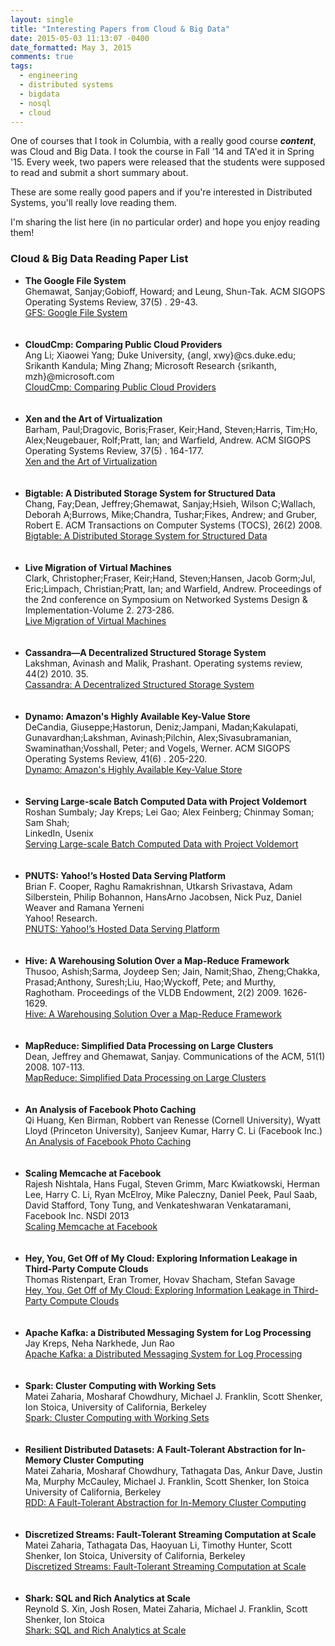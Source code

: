 ```yaml
---
layout: single
title: "Interesting Papers from Cloud & Big Data"
date: 2015-05-03 11:13:07 -0400
date_formatted: May 3, 2015
comments: true
tags:
  - engineering
  - distributed systems
  - bigdata
  - nosql
  - cloud
---
```


<p>
One of courses that I took in Columbia, with a really good course <i><b>content</b></i>, was Cloud and Big Data.
I took the course in Fall '14 and TA'ed it in Spring '15.
Every week, two papers were released that the students were supposed to read and submit a short summary about.
</p>
<p>
These are some really good papers and if you're interested in Distributed Systems, you'll really love reading them.

I'm sharing the list here (in no particular order) and hope you enjoy reading them!

</p>
<!--more-->
<p>
<h3> Cloud & Big Data Reading Paper List </h3>
</p>

<p>
<ul>
<li>
<b>The Google File System</b><br/>
Ghemawat, Sanjay;Gobioff, Howard; and Leung, Shun-Tak. ACM SIGOPS Operating Systems Review, 37(5) . 29-43.<br/>
<a href="http://static.googleusercontent.com/media/research.google.com/en/us/archive/gfs-sosp2003.pdf">GFS: Google File System</a><br />
</li>
<br /><br />
<li>
<b>CloudCmp: Comparing Public Cloud Providers</b><br />
Ang Li; Xiaowei Yang; Duke University, {angl, xwy}@cs.duke.edu; Srikanth Kandula; Ming Zhang; Microsoft Research {srikanth, mzh}@microsoft.com<br />
<a href="https://www.cs.duke.edu/~angl/papers/imc10-cloudcmp.pdf">CloudCmp: Comparing Public Cloud Providers</a><br />
</li>
<br /><br />
<li>
<b>Xen and the Art of Virtualization</b><br />
Barham, Paul;Dragovic, Boris;Fraser, Keir;Hand, Steven;Harris, Tim;Ho, Alex;Neugebauer, Rolf;Pratt, Ian; and Warfield, Andrew. ACM SIGOPS Operating Systems Review, 37(5) . 164-177.<br />
<a href="http://www.cl.cam.ac.uk/research/srg/netos/papers/2003-xensosp.pdf">Xen and the Art of Virtualization</a><br />
</li>
<br /><br />
<li>
<b>Bigtable: A Distributed Storage System for Structured Data</b><br />
Chang, Fay;Dean, Jeffrey;Ghemawat, Sanjay;Hsieh, Wilson C;Wallach, Deborah A;Burrows, Mike;Chandra, Tushar;Fikes, Andrew; and Gruber, Robert E. ACM Transactions on Computer Systems (TOCS), 26(2) 2008.<br />
<a href="http://static.googleusercontent.com/media/research.google.com/en/us/archive/bigtable-osdi06.pdf">Bigtable: A Distributed Storage System for Structured Data</a><br />
</li>
<br /><br />
<li>
<b>Live Migration of Virtual Machines</b><br />
Clark, Christopher;Fraser, Keir;Hand, Steven;Hansen, Jacob Gorm;Jul, Eric;Limpach, Christian;Pratt, Ian; and Warfield, Andrew. Proceedings of the 2nd conference on Symposium on Networked Systems Design &amp; Implementation-Volume 2. 273-286.<br />
<a href="https://www.usenix.org/legacy/events/nsdi05/tech/full_papers/clark/clark.pdf?q=live-migration-of-virtual-machines">Live Migration of Virtual Machines</a><br />
</li>
<br /><br />
<li>
<b>Cassandra—A Decentralized Structured Storage System</b><br />
Lakshman, Avinash and Malik, Prashant. Operating systems review, 44(2) 2010. 35.<br />
<a href="https://www.cs.cornell.edu/projects/ladis2009/papers/lakshman-ladis2009.pdf">Cassandra: A Decentralized Structured Storage System</a><br />
</li>
<br /><br />
<li>
<b>Dynamo: Amazon's Highly Available Key-Value Store</b><br />
DeCandia, Giuseppe;Hastorun, Deniz;Jampani, Madan;Kakulapati, Gunavardhan;Lakshman, Avinash;Pilchin, Alex;Sivasubramanian, Swaminathan;Vosshall, Peter; and Vogels, Werner. ACM SIGOPS Operating Systems Review, 41(6) . 205-220.<br />
<a href="http://www.allthingsdistributed.com/files/amazon-dynamo-sosp2007.pdf">Dynamo: Amazon's Highly Available Key-Value Store</a><br />
</li>
<br /><br />
<li>
<b>Serving Large-scale Batch Computed Data with Project Voldemort</b><br />
Roshan Sumbaly; Jay Kreps; Lei Gao; Alex Feinberg; Chinmay Soman; Sam Shah;<br />
LinkedIn, Usenix<br />
<a href="https://www.usenix.org/legacy/events/fast/tech/full_papers/Sumbaly.pdf">Serving Large-scale Batch Computed Data with Project Voldemort</a><br />
</li>
<br /><br />
<li>
<b>PNUTS: Yahoo!’s Hosted Data Serving Platform</b><br />
Brian F. Cooper, Raghu Ramakrishnan, Utkarsh Srivastava, Adam Silberstein, Philip Bohannon, HansArno Jacobsen, Nick Puz,
Daniel Weaver and Ramana Yerneni <br />
Yahoo! Research.<br />
<a href="http://www.mpi-sws.org/~druschel/courses/ds/papers/cooper-pnuts.pdf">PNUTS: Yahoo!’s Hosted Data Serving Platform</a><br />
</li>
<br /><br />
<li>
<b>Hive: A Warehousing Solution Over a Map-Reduce Framework</b><br />
Thusoo, Ashish;Sarma, Joydeep Sen;
Jain, Namit;Shao, Zheng;Chakka, Prasad;Anthony, Suresh;Liu, Hao;Wyckoff, Pete; and
Murthy, Raghotham. Proceedings of the VLDB Endowment, 2(2) 2009. 1626-1629. <br />
<a href="http://www.vldb.org/pvldb/2/vldb09-938.pdf">Hive: A Warehousing Solution Over a Map-Reduce Framework</a><br />
</li>
<br /><br />
<li>
<b>MapReduce: Simplified Data Processing on Large Clusters</b><br />
Dean, Jeffrey and Ghemawat, Sanjay. Communications of the ACM, 51(1) 2008. 107-113. <br />
<a href="http://static.googleusercontent.com/media/research.google.com/en/us/archive/mapreduce-osdi04.pdf">MapReduce: Simplified Data Processing on Large Clusters</a><br />
</li>
<br /><br />
<li>
<b>An Analysis of Facebook Photo Caching</b><br />
Qi Huang, Ken Birman, Robbert van Renesse (Cornell University), Wyatt Lloyd (Princeton University), Sanjeev Kumar, Harry C. Li (Facebook Inc.)<br />
<a href="http://www.cs.cornell.edu/~qhuang/papers/sosp_fbanalysis.pdf">An Analysis of Facebook Photo Caching</a><br />
</li>
<br /><br />
<li>
<b>Scaling Memcache at Facebook</b><br />
Rajesh Nishtala, Hans Fugal, Steven Grimm, Marc Kwiatkowski, Herman Lee, Harry C. Li, Ryan McElroy, Mike Paleczny, Daniel Peek, Paul Saab, David Stafford, Tony Tung, and Venkateshwaran Venkataramani, Facebook Inc. NSDI 2013<br />
<a href="https://cs.uwaterloo.ca/~brecht/courses/854-Emerging-2014/readings/key-value/fb-memcached-nsdi-2013.pdf">Scaling Memcache at Facebook</a><br />
</li>
<br /><br />
<li>
<b>Hey, You, Get Off of My Cloud: Exploring Information Leakage in Third-Party Compute Clouds</b><br />
Thomas Ristenpart, Eran Tromer, Hovav Shacham, Stefan Savage<br />
<a href="https://cseweb.ucsd.edu/~hovav/dist/cloudsec.pdf">Hey, You, Get Off of My Cloud: Exploring Information Leakage in Third-Party Compute Clouds</a><br />
</li>
<br /><br />
<li>
<b>Apache Kafka: a Distributed Messaging System for Log Processing</b><br />
Jay Kreps, Neha Narkhede, Jun Rao<br />
<a href="http://research.microsoft.com/en-us/um/people/srikanth/netdb11/netdb11papers/netdb11-final12.pdf">Apache Kafka: a Distributed Messaging System for Log Processing</a><br />
</li>
<br /><br />
<li>
<b>Spark: Cluster Computing with Working Sets</b><br />
Matei Zaharia, Mosharaf Chowdhury, Michael J. Franklin, Scott Shenker, Ion Stoica, University of California, Berkeley<br />
<a href="http://www.cs.berkeley.edu/~matei/papers/2010/hotcloud_spark.pdf">Spark: Cluster Computing with Working Sets</a><br />
</li>
<br /><br />
<li>
<b>Resilient Distributed Datasets: A Fault-Tolerant Abstraction for In-Memory Cluster Computing</b><br />
Matei Zaharia, Mosharaf Chowdhury, Tathagata Das, Ankur Dave, Justin Ma, Murphy McCauley, Michael J. Franklin, Scott Shenker, Ion Stoica
University of California, Berkeley<br />
<a href="https://www.cs.berkeley.edu/~matei/papers/2012/nsdi_spark.pdf">RDD: A Fault-Tolerant Abstraction for In-Memory Cluster Computing</a><br />
</li>
<br /><br />
<li>
<b>Discretized Streams: Fault-Tolerant Streaming Computation at Scale</b><br />
Matei Zaharia, Tathagata Das, Haoyuan Li, Timothy Hunter, Scott Shenker, Ion Stoica, University of California, Berkeley<br />
<a href="https://www.cs.berkeley.edu/~matei/papers/2013/sosp_spark_streaming.pdf">Discretized Streams: Fault-Tolerant Streaming Computation at Scale</a><br />
</li>
<br /><br />
<li>
<b>Shark: SQL and Rich Analytics at Scale</b><br />
Reynold S. Xin, Josh Rosen, Matei Zaharia, Michael J. Franklin, Scott Shenker, Ion Stoica<br />
<a href="https://www.cs.berkeley.edu/~matei/papers/2013/sigmod_shark.pdf">Shark: SQL and Rich Analytics at Scale</a><br />
</li>
</ul>
<br /><br />

</p>
